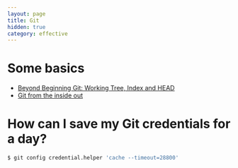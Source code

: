 ```yaml
---
layout: page
title: Git
hidden: true
category: effective
---
```


# Some basics

- [Beyond Beginning Git: Working Tree, Index and HEAD ](https://dzone.com/articles/beyond-beginning-git-working-tree-index-and-head)
- [Git from the inside out](https://codewords.recurse.com/issues/two/git-from-the-inside-out)

# How can I save my Git credentials for a day?

```bash
$ git config credential.helper 'cache --timeout=28800'
```
